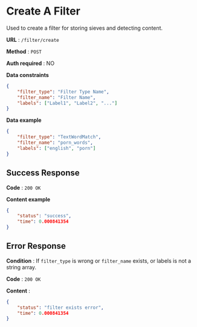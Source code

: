 # Create A Filter
Used to create a filter for storing sieves and detecting content.

**URL** : `/filter/create`

**Method** : `POST`

**Auth required** : NO

**Data constraints**
```json
{
    "filter_type": "Filter Type Name",
    "filter_name": "Filter Name",
    "labels": ["Label1", "Label2", "..."]
}
```

**Data example**
```json
{
    "filter_type": "TextWordMatch",
    "filter_name": "porn_words",
    "labels": ["english", "porn"]
}
```

## Success Response
**Code** : `200 OK`

**Content example**

```json
{
    "status": "success",
    "time": 0.000841354
}
```

## Error Response
**Condition** : If `filter_type` is wrong or `filter_name` exists, or labels is not a string array.

**Code** : `200 OK`

**Content** :

```json
{
    "status": "filter exists error",
    "time": 0.000841354
}
```